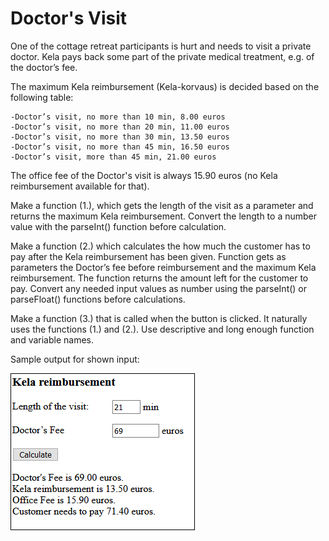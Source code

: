# Doctor's Visit

One of the cottage retreat participants is hurt and needs to visit a private doctor. Kela pays back some part of the private medical treatment, e.g. of the doctor’s fee.

The maximum Kela reimbursement (Kela-korvaus) is decided based on the following table: 
```
-Doctor’s visit, no more than 10 min, 8.00 euros
-Doctor’s visit, no more than 20 min, 11.00 euros
-Doctor’s visit, no more than 30 min, 13.50 euros
-Doctor’s visit, no more than 45 min, 16.50 euros
-Doctor’s visit, more than 45 min, 21.00 euros
```

The office fee of the Doctor's visit is always 15.90 euros (no Kela reimbursement available for that).

Make a function (1.), which gets the length of the visit as a parameter and returns the maximum Kela reimbursement. Convert the length to a number value with the parseInt() function before calculation.

Make a function (2.) which calculates the how much the customer has to pay after the Kela reimbursement has been given. Function gets as parameters the Doctor’s fee before reimbursement and the maximum Kela reimbursement. The function returns the amount left for the customer to pay. Convert any needed input values as number using the parseInt() or parseFloat() functions before calculations.

Make a function (3.) that is called when the button is clicked. It naturally uses the functions (1.) and (2.). Use descriptive and long enough function and variable names.

Sample output for shown input:

![Kela_reimbrusement](./07.06.PNG)